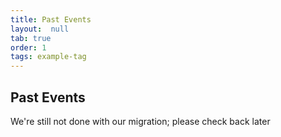 ```yaml
---
title: Past Events
layout:  null
tab: true
order: 1
tags: example-tag
---
```


## Past Events

We're still not done with our migration; please check back later
